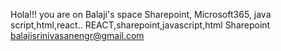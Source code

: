 Hola!!! you are on Balaji's space
Sharepoint, Microsoft365, java script,html,react..
REACT,sharepoint,javascript,html
Sharepoint
balajisrinivasanengr@gmail.com

<!---
Balajisrivasan483/Balajisrivasan483 is a ✨ special ✨ repository because its `README.md` (this file) appears on your GitHub profile.
You can click the Preview link to take a look at your changes.
--->
